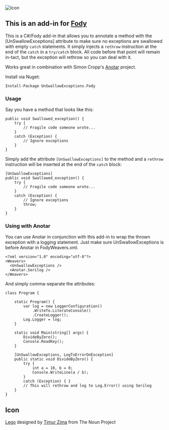 ![Icon](https://raw.github.com/Fody/BasicFodyAddin/master/Icons/package_icon.png)

## This is an add-in for [Fody](https://github.com/Fody/Fody) 

This is a C#/Fody add-in that allows you to annotate a method with the [UnSwallowExceptions] attribute to make sure no exceptions are swallowed with empty `catch` statements.  It simply injects a `rethrow` instruction at the end of the `catch` in a `try/catch` block.  All code before that point will remain in-tact, but the exception will rethrow so you can deal with it.

Works great in combination with Simon Cropp's [Anotar](https://github.com/Fody/Anotar) project.

Install via Nuget:

```
Install-Package UnSwallowExceptions.Fody
```

### Usage

Say you have a method that looks like this:

```
public void Swallowed_exception() {
    try {
        // Fragile code someone wrote...
    }
    catch (Exception) {
    	// Ignore exceptions
    }
}
```

Simply add the attribute `[UnSwallowExceptions]` to the method and a `rethrow` instruction will be inserted at the end of the `catch` block:

```
[UnSwallowExceptions]
public void Swallowed_exception() {
    try {
        // Fragile code someone wrote...
    }
    catch (Exception) {
    	// Ignore exceptions
    	throw;
    }
}
```

### Using with Anotar

You can use Anotar in conjunction with this add-in to wrap the thrown exception with a logging statement.  Just make sure UnSwallowExceptions is before Anotar in FodyWeavers.xml.

```
<?xml version="1.0" encoding="utf-8"?>
<Weavers>
  <UnSwallowExceptions />
  <Anotar.Serilog />
</Weavers>
```

And simply comma-separate the attributes:

```
class Program {

    static Program() {
        var log = new LoggerConfiguration()
            .WriteTo.LiterateConsole()
            .CreateLogger();
        Log.Logger = log;
    }

    static void Main(string[] args) {
        DivideByZero();
        Console.ReadKey();
    }

    [UnSwallowExceptions, LogToErrorOnException]
    public static void DivideByZero() {
        try {
            int a = 10, b = 0;
            Console.WriteLine(a / b);
        }
        catch (Exception) { }
        // This will rethrow and log to Log.Error() using Serilog
    }
}
```

## Icon

<a href="http://thenounproject.com/noun/lego/#icon-No16919" target="_blank">Lego</a> designed by <a href="http://thenounproject.com/timur.zima" target="_blank">Timur Zima</a> from The Noun Project